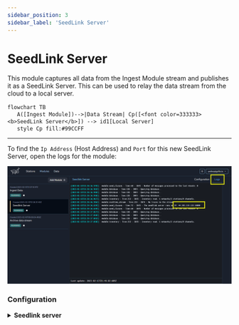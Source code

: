 ```yaml
---
sidebar_position: 3
sidebar_label: 'SeedLink Server'
---
```


# SeedLink Server
This module captures all data from the Ingest Module stream and publishes it as a SeedLink Server. This can be used to relay the data stream from the cloud to a local server.

```mermaid
flowchart TB
   A([Ingest Module])-->|Data Stream| Cp([<font color=333333><b>SeedLink Server</b>]) --> id1[Local Server]
   style Cp fill:#99CCFF
```

---

To find the `Ip Address` (Host Address) and `Port` for this new SeedLink Server, open the logs for the module:

![Select station type](./img/seedlink%20server.png)

### Configuration

<details><summary><b>Seedlink server</b></summary><p>

- `Verbose` [boolean]: `Logs` are printed in when set to true

</p></details>